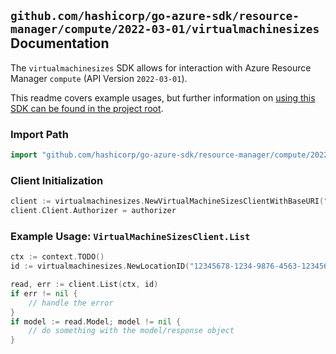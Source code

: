 
## `github.com/hashicorp/go-azure-sdk/resource-manager/compute/2022-03-01/virtualmachinesizes` Documentation

The `virtualmachinesizes` SDK allows for interaction with Azure Resource Manager `compute` (API Version `2022-03-01`).

This readme covers example usages, but further information on [using this SDK can be found in the project root](https://github.com/hashicorp/go-azure-sdk/tree/main/docs).

### Import Path

```go
import "github.com/hashicorp/go-azure-sdk/resource-manager/compute/2022-03-01/virtualmachinesizes"
```


### Client Initialization

```go
client := virtualmachinesizes.NewVirtualMachineSizesClientWithBaseURI("https://management.azure.com")
client.Client.Authorizer = authorizer
```


### Example Usage: `VirtualMachineSizesClient.List`

```go
ctx := context.TODO()
id := virtualmachinesizes.NewLocationID("12345678-1234-9876-4563-123456789012", "locationValue")

read, err := client.List(ctx, id)
if err != nil {
	// handle the error
}
if model := read.Model; model != nil {
	// do something with the model/response object
}
```
